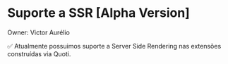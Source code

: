 # Suporte a SSR [Alpha Version]

Owner: Victor Aurélio

<aside>
✅ Atualmente possuimos suporte a Server Side Rendering nas extensões construídas via Quoti.

</aside>